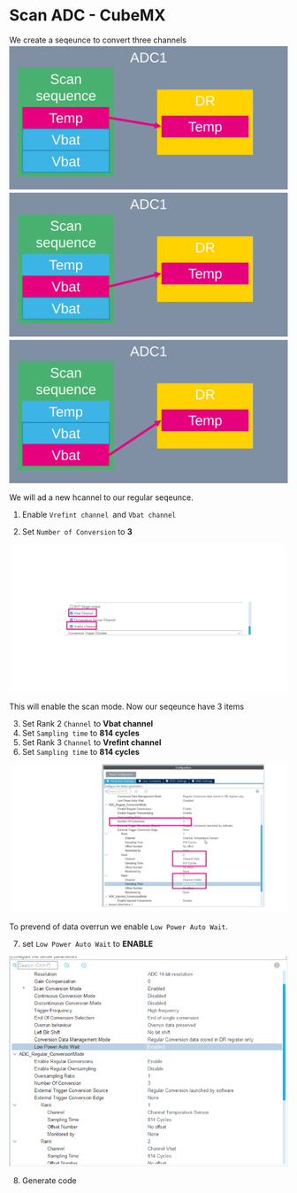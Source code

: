 # Scan ADC - CubeMX

We create a seqeunce to convert three channels
![alt text](./img/1.svg)
![alt text](./img/2.svg)
![alt text](./img/3.svg)

We will ad a new hcannel to our regular seqeunce. 

1. Enable `Vrefint channel `and `Vbat channel`

2. Set `Number of Conversion` to **3**

![alt text](./img/channels.svg)

This will enable the scan mode. Now our seqeunce have 3 items


3. Set Rank 2 `Channel` to **Vbat channel**
4. Set `Sampling time` to **814 cycles**
5. Set Rank 3 `Channel` to **Vrefint channel**
6. Set `Sampling time` to **814 cycles**

![alt text](./img/config.svg)


To prevend of data overrun we enable `Low Power Auto Wait`. 

7. set `Low Power Auto Wait` to **ENABLE** 
   
![alt text](./img/24_05_21_472.png)

8. Generate code